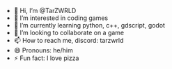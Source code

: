 - 👋 Hi, I’m @TarZWRLD
- 👀 I’m interested in coding games
- 🌱 I’m currently learning python, c++, gdscript, godot
- 💞️ I’m looking to collaborate on a game
- 📫 How to reach me, discord: tarzwrld
- 😄 Pronouns: he/him
- ⚡ Fun fact: I love pizza


